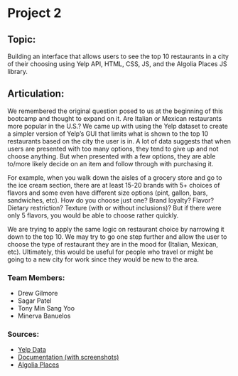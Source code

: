 # Project 2

## Topic: 
Building an interface that allows users to see the top 10 restaurants in a city of their choosing using Yelp API, HTML, CSS, JS, and the Algolia Places JS library.

## Articulation: 

We remembered the original question posed to us at the beginning of this bootcamp and thought to expand on it. Are Italian or Mexican restaurants more popular in the U.S.? We came up with using the Yelp dataset to create a simpler version of Yelp’s GUI that limits what is shown to the top 10 restaurants based on the city the user is in. A lot of data suggests that when users are presented with too many options, they tend to give up and not choose anything. But when presented with a few options, they are able to/more likely decide on an item and follow through with purchasing it.

For example, when you walk down the aisles of a grocery store and go to the ice cream section, there are at least 15-20 brands with 5+ choices of flavors and some even have different size options (pint, gallon, bars, sandwiches, etc). How do you choose just one? Brand loyalty? Flavor? Dietary restriction? Texture (with or without inclusions)? But if there were only 5 flavors, you would be able to choose rather quickly. 
 
We are trying to apply the same logic on restaurant choice by narrowing it down to the top 10. We may try to go one step further and allow the user to choose the type of restaurant they are in the mood for (Italian, Mexican, etc). Ultimately, this would be useful for people who travel or might be going to a new city for work since they would be new to the area.


### Team Members: 
* Drew Gilmore
* Sagar Patel
* Tony Min Sang Yoo
* Minerva Banuelos

### Sources:
* [Yelp Data](https://www.yelp.com/dataset/)
* [Documentation (with screenshots)](https://www.yelp.com/dataset/documentation/main)
* [Algolia Places](https://community.algolia.com/places/)

